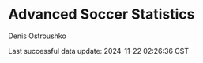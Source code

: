 # Advanced Soccer Statistics
Denis Ostroushko

<!-- gfm -->

Last successful data update: 2024-11-22 02:26:36 CST

